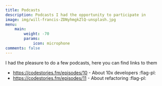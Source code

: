 ```yaml
---
title: Podcasts
description: Podcasts I had the opportunity to participate in
image: img/will-francis-ZDNyhmgkZlQ-unsplash.jpg
menu:
    main:
        weight: -70
        params: 
            icon: microphone
comments: false
---
```


I had the pleasure to do a few podcasts, here you can find links to them


- https://codestories.fm/episodes/10 - About 10x developers :flag-pl:
- https://codestories.fm/episodes/11 - About refactoring :flag-pl:
